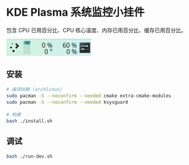 # KDE Plasma 系统监控小挂件

包含 CPU 已用百分比、CPU 核心温度、内存已用百分比、缓存已用百分比。

![screen](./public/screen.png)

## 安装

```bash
# 编译依赖 (archlinux)
sudo pacman -S --noconfirm --needed cmake extra-cmake-modules
sudo pacman -S --noconfirm --needed ksysguard

# 构建
bash ./install.sh
```

## 调试

```bash
bash ./run-dev.sh
```
